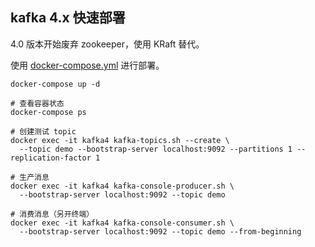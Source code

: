 ## kafka 4.x 快速部署

4.0 版本开始废弃 zookeeper，使用 KRaft 替代。

使用 [docker-compose.yml](docker-compose.yml) 进行部署。


```shell
docker-compose up -d

# 查看容器状态
docker-compose ps
```

```shell
# 创建测试 topic
docker exec -it kafka4 kafka-topics.sh --create \
  --topic demo --bootstrap-server localhost:9092 --partitions 1 --replication-factor 1

# 生产消息
docker exec -it kafka4 kafka-console-producer.sh \
  --bootstrap-server localhost:9092 --topic demo

# 消费消息（另开终端）
docker exec -it kafka4 kafka-console-consumer.sh \
  --bootstrap-server localhost:9092 --topic demo --from-beginning
```